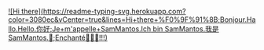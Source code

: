 [![Hi there](https://readme-typing-svg.herokuapp.com?color=3080ec&vCenter=true&lines=Hi+there+%F0%9F%91%8B;Bonjour.Hallo.Hello.你好;Je+m'appelle+SamMantos.Ich bin SamMantos.我是SamMantos.🧐;Enchanté🎉✨🎊!!!)](https://github.com/wawjswt)
